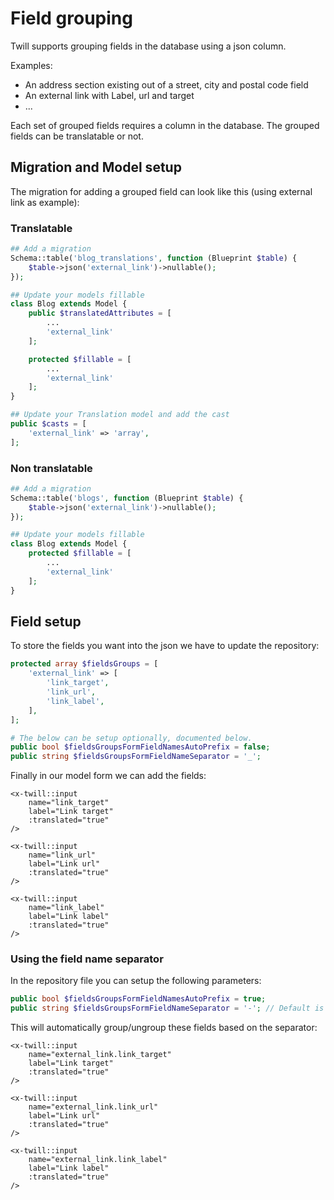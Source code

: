 # Field grouping

Twill supports grouping fields in the database using a json column.

Examples:

- An address section existing out of a street, city and postal code field
- An external link with Label, url and target
- ...

Each set of grouped fields requires a column in the database. The grouped fields can be translatable or not.

## Migration and Model setup

The migration for adding a grouped field can look like this (using external link as example):

### Translatable

```php
## Add a migration
Schema::table('blog_translations', function (Blueprint $table) {
    $table->json('external_link')->nullable();
});

## Update your models fillable
class Blog extends Model {
    public $translatedAttributes = [
        ...
        'external_link'
    ];

    protected $fillable = [
        ...
        'external_link'
    ];
}

## Update your Translation model and add the cast
public $casts = [
    'external_link' => 'array',
];
```

### Non translatable

```php
## Add a migration
Schema::table('blogs', function (Blueprint $table) {
    $table->json('external_link')->nullable();
});

## Update your models fillable
class Blog extends Model {
    protected $fillable = [
        ...
        'external_link'
    ];
}
```

## Field setup

To store the fields you want into the json we have to update the repository:

```php
protected array $fieldsGroups = [
    'external_link' => [
        'link_target',
        'link_url',
        'link_label',
    ],
];

# The below can be setup optionally, documented below.
public bool $fieldsGroupsFormFieldNamesAutoPrefix = false;
public string $fieldsGroupsFormFieldNameSeparator = '_';
```

Finally in our model form we can add the fields:

```blade
<x-twill::input
    name="link_target"
    label="Link target"
    :translated="true"
/>

<x-twill::input
    name="link_url"
    label="Link url"
    :translated="true"
/>

<x-twill::input
    name="link_label"
    label="Link label"
    :translated="true"
/>
```

### Using the field name separator

In the repository file you can setup the following parameters:

```php
public bool $fieldsGroupsFormFieldNamesAutoPrefix = true;
public string $fieldsGroupsFormFieldNameSeparator = '-'; // Default is _
```

This will automatically group/ungroup these fields based on the separator:

```blade
<x-twill::input
    name="external_link.link_target"
    label="Link target"
    :translated="true"
/>

<x-twill::input
    name="external_link.link_url"
    label="Link url"
    :translated="true"
/>

<x-twill::input
    name="external_link.link_label"
    label="Link label"
    :translated="true"
/>
```
